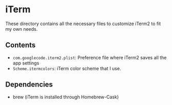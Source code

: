# iTerm

These directory contains all the necessary files to customize iTerm2 to fit my own needs.

## Contents

- `com.googlecode.iterm2.plist`: Preference file where iTerm2 saves all the app settings
- `Scheme.itermcolors`: iTerm color scheme that I use.

## Dependencies

- brew (iTerm is installed through Homebrew-Cask)
